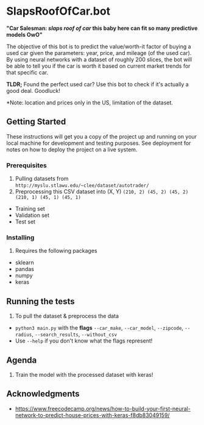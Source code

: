 # SlapsRoofOfCar.bot

**"Car Salesman: *slaps roof of car* this baby here can fit so many predictive models OwO"**

The objective of this bot is to predict the value/worth-it factor of buying a used car given the parameters: year, price, and mileage (of the used car).
By using neural networks with a dataset of roughly 200 slices, the bot will be able to tell you if the car is worth it based on current market trends for that
specific car.


**TLDR;** Found the perfect used car? Use this bot to check if it's actually a good deal. Goodluck!

*Note: location and prices only in the US, limitation of the dataset.

## Getting Started

These instructions will get you a copy of the project up and running on your local machine for development and testing purposes. See deployment for notes on how to deploy the project on a live system.

### Prerequisites

1. Pulling datasets from `http://myslu.stlawu.edu/~clee/dataset/autotrader/`
2. Preprocessing this CSV dataset into (X, Y) `(210, 2) (45, 2) (45, 2) (210, 1) (45, 1) (45, 1)`
  * Training set
  * Validation set
  * Test set

### Installing

1. Requires the following packages
  * sklearn
  * pandas
  * numpy
  * keras

## Running the tests

1. To pull the dataset & preprocess the data
  * `python3 main.py` with the **flags** `--car_make`, `--car_model`, `--zipcode`, `--radius`, `--search_results`, `--without_csv`
  * Use `--help` if you don't know what the flags represent!

## Agenda

1. Train the model with the processed dataset with keras!

## Acknowledgments

* https://www.freecodecamp.org/news/how-to-build-your-first-neural-network-to-predict-house-prices-with-keras-f8db83049159/
